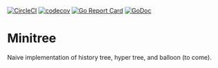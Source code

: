 [![CircleCI](https://circleci.com/gh/jllucas/minitree.svg?style=svg)](https://circleci.com/gh/jllucas/minitree)
[![codecov](https://codecov.io/gh/jllucas/minitree/branch/master/graph/badge.svg)](https://codecov.io/gh/jllucas/minitree)
[![Go Report Card](https://goreportcard.com/badge/github.com/jllucas/minitree)](https://goreportcard.com/report/github.com/jllucas/minitree)
[![GoDoc](https://godoc.org/github.com/jllucas/minitree?status.svg)](https://godoc.org/github.com/jllucas/minitree)

# Minitree 

Naive implementation of history tree, hyper tree, and balloon (to come).